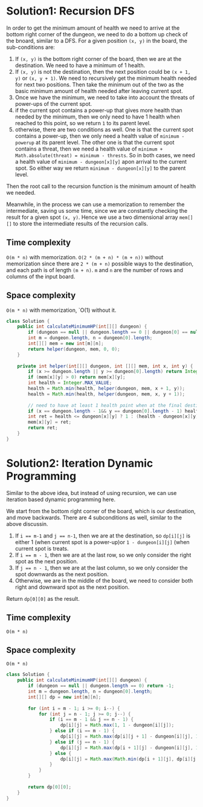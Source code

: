 # Solution1: Recursion DFS

In order to get the minimum amount of health we need to arrive at the bottom right corner of the dungeon, we need to do a bottom up check of the bnoard, similar to a DFS. For a given position `(x, y)` in the board, the sub-conditions are:  
1. If `(x, y)` is the bottom right corner of the board, then we are at the destination. We need to have a minimum of 1 health.  
2. If `(x, y)` is not the destination, then the next position could be `(x + 1, y)` or `(x, y + 1)`. We need to recursively get the minimum health needed for next two positions. Then take the minimum out of the two as the basic minimum amount of health needed after leaving current spot.  
3. Once we have the minimum, we need to take into account the threats of power-ups of the current spot. 
  1. if the current spot contains a power-up that gives more health than needed by the minimum, then we only need to have 1 health when reached to this point, so we return `1` to its parent level.  
  2. otherwise, there are two conditions as well. One is that the current spot contains a power-up, then we only need a health value of `minimum - powerup` at its parent level. The other one is that the current spot contains a threat, then we need a health value of `minimum + Math.absolute(threat) = minimum - thrests`. So in both cases, we need a health value of `minimum - dungeon[x][y]` apon arrival to the current spot. So either way we return `minimum - dungeon[x][y]` to the parent level.  
  
Then the root call to the recursion function is the minimum amount of health we needed. 

Meanwhile, in the process we can use a memorization to remember the intermediate, saving us some time, since we are constantly checking the result for a given spot `(x, y)`. Hence we use a two dimensional array `mem[][]` to store the intermediate results of the recursion calls. 

## Time complexity

`O(m * n)` with memorization. `O(2 * (m + n) * (m + n))` without memorization since there are `2 * (m + n)` possible ways to the destination, and each path is of length `(m + n)`. `m` and `n` are the number of rows and columns of the input board. 

## Space complexity 

`O(m * n)` with memorization, `O(1) without it. 

```java
class Solution {
    public int calculateMinimumHP(int[][] dungeon) {
        if (dungeon == null || dungeon.length == 0 || dungeon[0] == null || dungeon[0].length == 0) return -1;
        int m = dungeon.length, n = dungeon[0].length;
        int[][] mem = new int[m][n];
        return helper(dungeon, mem, 0, 0);
    }
    
    private int helper(int[][] dungeon, int [][] mem, int x, int y) {
        if (x >= dungeon.length || y >= dungeon[0].length) return Integer.MAX_VALUE;
        if (mem[x][y] > 0) return mem[x][y];
        int health = Integer.MAX_VALUE;
        health = Math.min(health, helper(dungeon, mem, x + 1, y));
        health = Math.min(health, helper(dungeon, mem, x, y + 1));
        
        // need to have at least 1 health point when at the final destination
        if (x == dungeon.length - 1&& y == dungeon[0].length - 1) health = 1;
        int ret = health <= dungeon[x][y] ? 1 : (health - dungeon[x][y]);
        mem[x][y] = ret;
        return ret;
    }
} 
```

# Solution2: Iteration Dynamic Programming 

Similar to the above idea, but instead of using recursion, we can use iteration based dynamic programming here.  

We start from the bottom right corner of the board, which is our destination, and move backwards. There are 4 subconditions as well, similar to the above discussin.  
1. If `i == m-1` and `j == n-1`, then we are at the destination, so `dp[i][j]` is either 1 (when current spot is a power-up)or `1 - dungeon[i][j]` (when current spot is treats.  
2. If `i == m - 1`, then we are at the last row, so we only consider the right spot as the next position.  
3. If `j == n - 1`, then we are at the last column, so we only consider the spot downwards as the next position.  
4. Otherwise, we are in the middle of the board, we need to consider both right and downward spot as the next position.  

Return `dp[0][0]` as the result.  

## Time complexity

`O(m * n)`

## Space complexity

`O(m * n)`

```java
class Solution {
    public int calculateMinimumHP(int[][] dungeon) {
        if (dungeon == null || dungeon.length == 0) return -1;
        int m = dungeon.length, n = dungeon[0].length;
        int[][] dp = new int[m][n];
        
        for (int i = m - 1; i >= 0; i--) {
            for (int j = n - 1; j >= 0; j--) {
                if (i == m - 1 && j == n - 1) {
                    dp[i][j] = Math.max(1, 1 - dungeon[i][j]);
                } else if (i == m - 1) {
                    dp[i][j] = Math.max(dp[i][j + 1] - dungeon[i][j], 1);
                } else if (j == n - 1) {
                    dp[i][j] = Math.max(dp[i + 1][j] - dungeon[i][j], 1);
                } else {
                    dp[i][j] = Math.max(Math.min(dp[i + 1][j], dp[i][j + 1]) - dungeon[i][j], 1);
                }
            }
        }
        
        return dp[0][0];
    }
}
```
